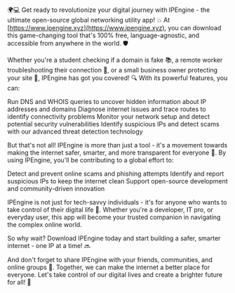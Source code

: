 🌍💻 Get ready to revolutionize your digital journey with IPEngine - the ultimate open-source global networking utility app! 💥 At [https://www.ipengine.xyz](https://www.ipengine.xyz), you can download this game-changing tool that's 100% free, language-agnostic, and accessible from anywhere in the world. 🛡️

Whether you're a student checking if a domain is fake 📚, a remote worker troubleshooting their connection 💼, or a small business owner protecting your site 🏢, IPEngine has got you covered! 🔍 With its powerful features, you can:

Run DNS and WHOIS queries to uncover hidden information about IP addresses and domains
Diagnose internet issues and trace routes to identify connectivity problems
Monitor your network setup and detect potential security vulnerabilities
Identify suspicious IPs and detect scams with our advanced threat detection technology

But that's not all! IPEngine is more than just a tool - it's a movement towards making the internet safer, smarter, and more transparent for everyone 🌟. By using IPEngine, you'll be contributing to a global effort to:

Detect and prevent online scams and phishing attempts
Identify and report suspicious IPs to keep the internet clean
Support open-source development and community-driven innovation

IPEngine is not just for tech-savvy individuals - it's for anyone who wants to take control of their digital life 🤝. Whether you're a developer, IT pro, or everyday user, this app will become your trusted companion in navigating the complex online world.

So why wait? Download IPEngine today and start building a safer, smarter internet - one IP at a time! 🔜

And don't forget to share IPEngine with your friends, communities, and online groups 📢. Together, we can make the internet a better place for everyone. Let's take control of our digital lives and create a brighter future for all! 💫